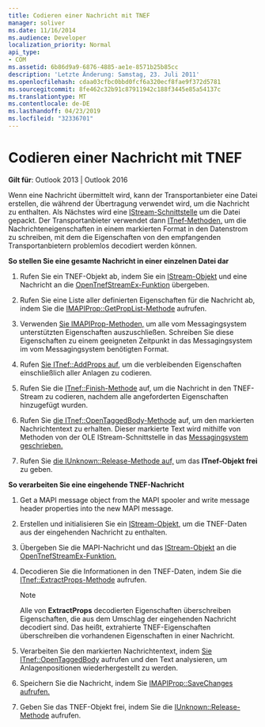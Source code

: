 ```yaml
---
title: Codieren einer Nachricht mit TNEF
manager: soliver
ms.date: 11/16/2014
ms.audience: Developer
localization_priority: Normal
api_type:
- COM
ms.assetid: 6b86d9a9-6876-4885-ae1e-8571b25b85cc
description: 'Letzte Änderung: Samstag, 23. Juli 2011'
ms.openlocfilehash: cdaa03cfbc0bbd0fcf6a320ecf8fae9f372d5781
ms.sourcegitcommit: 8fe462c32b91c87911942c188f3445e85a54137c
ms.translationtype: MT
ms.contentlocale: de-DE
ms.lasthandoff: 04/23/2019
ms.locfileid: "32336701"
---
```

# <a name="encoding-a-message-with-tnef"></a>Codieren einer Nachricht mit TNEF

**Gilt für**: Outlook 2013 | Outlook 2016 
  
Wenn eine Nachricht übermittelt wird, kann der Transportanbieter eine Datei erstellen, die während der Übertragung verwendet wird, um die Nachricht zu enthalten. Als Nächstes wird eine [IStream-Schnittstelle](https://msdn.microsoft.com/library/aa380034%28VS.85%29.aspx) um die Datei gepackt. Der Transportanbieter verwendet dann [ITnef-Methoden,](itnefiunknown.md) um die Nachrichteneigenschaften in einem markierten Format in den Datenstrom zu schreiben, mit dem die Eigenschaften von den empfangenden Transportanbietern problemlos decodiert werden können. 
  
**So stellen Sie eine gesamte Nachricht in einer einzelnen Datei dar**
  
1. Rufen Sie ein TNEF-Objekt ab, indem Sie ein [IStream-Objekt](https://msdn.microsoft.com/library/aa380034%28VS.85%29.aspx) und eine Nachricht an die [OpenTnefStreamEx-Funktion](opentnefstreamex.md) übergeben. 
    
2. Rufen Sie eine Liste aller definierten Eigenschaften für die Nachricht ab, indem Sie die [IMAPIProp::GetPropList-Methode](imapiprop-getproplist.md) aufrufen. 
    
3. Verwenden [Sie IMAPIProp-Methoden,](imapipropiunknown.md) um alle vom Messagingsystem unterstützten Eigenschaften auszuschließen. Schreiben Sie diese Eigenschaften zu einem geeigneten Zeitpunkt in das Messagingsystem im vom Messagingsystem benötigten Format. 
    
4. Rufen [Sie ITnef::AddProps auf,](itnef-addprops.md) um die verbleibenden Eigenschaften einschließlich aller Anlagen zu codieren. 
    
5. Rufen Sie die [ITnef::Finish-Methode](itnef-finish.md) auf, um die Nachricht in den TNEF-Stream zu codieren, nachdem alle angeforderten Eigenschaften hinzugefügt wurden. 
    
6. Rufen Sie [die ITnef::OpenTaggedBody-Methode](itnef-opentaggedbody.md) auf, um den markierten Nachrichtentext zu erhalten. Dieser markierte Text wird mithilfe von Methoden von der OLE IStream-Schnittstelle in das [Messagingsystem geschrieben.](https://msdn.microsoft.com/library/aa380034%28VS.85%29.aspx) 
    
7. Rufen Sie [die IUnknown::Release-Methode auf,](https://msdn.microsoft.com/library/ms682317%28VS.85%29.aspx) um das **ITnef-Objekt frei** zu geben. 
    
**So verarbeiten Sie eine eingehende TNEF-Nachricht**
  
1. Get a MAPI message object from the MAPI spooler and write message header properties into the new MAPI message.
    
2. Erstellen und initialisieren Sie ein [IStream-Objekt,](https://msdn.microsoft.com/library/aa380034%28VS.85%29.aspx) um die TNEF-Daten aus der eingehenden Nachricht zu enthalten. 
    
3. Übergeben Sie die MAPI-Nachricht und das [IStream-Objekt](https://msdn.microsoft.com/library/aa380034%28VS.85%29.aspx) an die [OpenTnefStreamEx-Funktion.](opentnefstreamex.md) 
    
4. Decodieren Sie die Informationen in den TNEF-Daten, indem Sie die [ITnef::ExtractProps-Methode](itnef-extractprops.md) aufrufen. 
    
   > [!NOTE]
   > Alle von **ExtractProps** decodierten Eigenschaften überschreiben Eigenschaften, die aus dem Umschlag der eingehenden Nachricht decodiert sind. Das heißt, extrahierte TNEF-Eigenschaften überschreiben die vorhandenen Eigenschaften in einer Nachricht. 
  
5. Verarbeiten Sie den markierten Nachrichtentext, indem [Sie ITnef::OpenTaggedBody](itnef-opentaggedbody.md) aufrufen und den Text analysieren, um Anlagenpositionen wiederhergestellt zu werden. 
    
6. Speichern Sie die Nachricht, indem Sie [IMAPIProp::SaveChanges aufrufen.](imapiprop-savechanges.md)
    
7. Geben Sie das TNEF-Objekt frei, indem Sie die [IUnknown::Release-Methode](https://msdn.microsoft.com/library/ms682317%28VS.85%29.aspx) aufrufen. 
    

